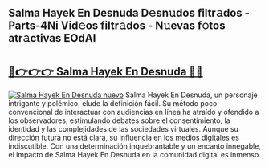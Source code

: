 ## Salma Hayek En Desnuda D𝚎sn𝚞dos filtr𝚊dos - Parts-4Ni Vid𝚎os filtr𝚊dos - N𝚞evas f𝚘tos atr𝚊ctivas EOdAI

# <h2><a href="http://mb4qs5.tromn.icu/?c=Salma+Hayek+En+Desnuda">🔗👉👉👉 Salma Hayek En Desnuda 🔗🔗</a></h2>

[![Salma Hayek En Desnuda nuevo](https://i.imgur.com/pEAQMta.gif)](http://mb4qs5.tromn.icu/?c=Salma+Hayek+En+Desnuda)
Salma Hayek En Desnuda, un personaje intrigante y polémico, elude la definición fácil. Su método poco convencional de interactuar con audiencias en línea ha atraído y ofendido a los observadores, estimulando debates sobre el consentimiento, la identidad y las complejidades de las sociedades virtuales. Aunque su dirección futura no está clara, su influencia en los medios digitales es indiscutible. Con una determinación inquebrantable y un encanto innegable, el impacto de Salma Hayek En Desnuda en la comunidad digital es inmenso.
